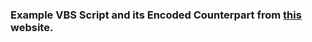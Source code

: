 ### Example VBS Script and its Encoded Counterpart from **[this](https://master.ayra.ch/vbs/vbs.aspx)** website.
